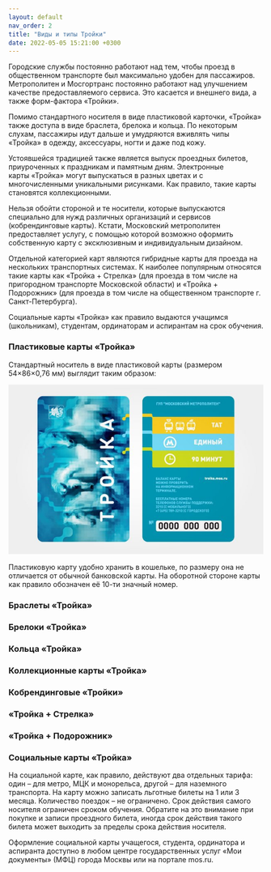 ```yaml
---
layout: default
nav_order: 2
title: "Виды и типы Тройки"
date: 2022-05-05 15:21:00 +0300
---
```


Городские службы постоянно работают над тем, чтобы проезд в общественном транспорте был максимально
удобен для пассажиров. Метрополитен и Мосгортранс постоянно работают над улучшением качестве предоставляемого
сервиса. Это касается и внешнего вида, а также форм-фактора &laquo;Тройки&raquo;.

Помимо стандартного носителя в виде пластиковой карточки, «Тройка» также доступа в виде браслета, брелока и кольца.
По некоторым слухам, пассажиры идут дальше и умудряются вживлять чипы «Тройка» в одежду, аксессуары, ногти и даже под кожу.

Устоявшейся традицией также является выпуск проездных билетов, приуроченных к праздникам и памятным дням. Электронные
карты «Тройка» могут выпускаться в разных цветах и с многочисленными уникальными рисунками. Как правило, такие карты
становятся коллекционными.

Нельзя обойти стороной и те носители, которые выпускаются специально для нужд различных организаций и сервисов (кобрендинговые карты).
Кстати, Московский метрополитен предоставляет услугу, с помощью которой возможно оформить собственную карту с
эксклюзивным и индивидуальным дизайном.

Отдельной категорией карт являются гибридные карты для проезда на нескольких транспортных системах. К наиболее популярным
относятся такие карты как «Тройка + Стрелка» (для проезда в том числе на пригородном транспорте Московской области) и
«Тройка + Подорожник» (для проезда в том числе на общественном транспорте г. Санкт-Петербурга).

Социальные карты «Тройка» как правило выдаются учащимся (школьникам), студентам, ординаторам и аспирантам на срок обучения.

### Пластиковые карты «Тройка»

Стандартный носитель в виде пластиковой карты (размером 54×86×0,76 мм) выглядит таким образом:

![Стандартная пластиковая карта Тройка](/assets/images/collection/design_standart.jpg)

Пластиковую карту удобно хранить в кошельке, по размеру она не отличается от обычной банковской карты.
На оборотной стороне карты как правило обозначен её 10-ти значный номер.


### Браслеты «Тройка»

### Брелоки «Тройка»

### Кольца «Тройка»

### Коллекционные карты «Тройка»

### Кобрендинговые «Тройки»

### «Тройка + Стрелка»

### «Тройка + Подорожник»

### Социальные карты «Тройка»

На социальной карте, как правило, действуют два отдельных тарифа: один – для метро, МЦК и монорельса, другой – для наземного
транспорта. На карту можно записать льготные билеты на 1 или 3 месяца. Количество поездок – не ограничено. Срок действия
самого носителя ограничен сроком обучения. Обратите на это внимание при покупке и записи проездного билета, иногда срок
действия такого билета может выходить за пределы срока действия носителя.

Оформление социальной карты учащегося, студента, ординатора и аспиранта доступно в любом центре государственных услуг
«Мои документы» (МФЦ) города Москвы или на портале mos.ru.
